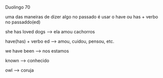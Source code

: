 <p>Duolingo 70</p>
<p>uma das maneiras de dizer algo no passado é usar o have ou has + verbo no passaddo(ed)</p>
<p>she has loved dogs --> ela amou cachorros</p>

<p>have(has) + verbo ed --> amou, cuidou, pensou, etc.</p>

<p>we have been --> nos estamos</p>
<p>known --> conhecido</p>
<p>owl --> coruja</p>
